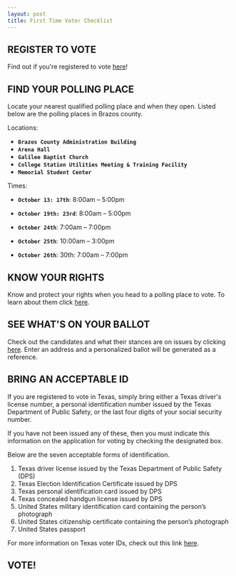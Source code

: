 ```yaml
---
layout: post
title: First Time Voter Checklist 
---
```

## REGISTER TO VOTE
Find out if you're registered to vote [here](https://www.vote.org/am-i-registered-to-vote/)!
## FIND YOUR POLLING PLACE
Locate your nearest qualified polling place and when they open. Listed below are the polling places in Brazos county. 

Locations: 
* **`Brazos County Administration Building`**
* **`Arena Hall`**
* **`Galilee Baptist Church`**
* **`College Station Utilities Meeting & Training Facility`**
* **`Memorial Student Center`**

Times:
* **`October 13: 17th`**: 8:00am – 5:00pm

* **`October 19th: 23rd`**: 8:00am – 5:00pm

* **`October 24th`**: 7:00am – 7:00pm

* **`October 25th`**: 10:00am – 3:00pm

* **`October 26th`**: 30th: 7:00am – 7:00pm

## KNOW YOUR RIGHTS
Know and protect your rights when you head to a polling place to vote. To learn about them click [here](https://www.votetexas.gov/your-rights/index.html).

## SEE WHAT'S ON YOUR BALLOT
Check out the candidates and what their stances are on issues by clicking [here](https://www.vote411.org/ballot). Enter an address and a personalized ballot will be generated as a reference. 

## BRING AN ACCEPTABLE ID
If you are registered to vote in Texas, simply bring either a Texas driver's license number, a personal identification number issued by the Texas Department of Public Safety, or the last four digits of your social security number. 

If you have not been issued any of these, then you must indicate this information on the application for voting by checking the designated box. 

Below are the seven acceptable forms of identification.
1. Texas driver license issued by the Texas Department of Public Safety (DPS)
2. Texas Election Identification Certificate issued by DPS
3. Texas personal identification card issued by DPS
4. Texas concealed handgun license issued by DPS
5. United States military identification card containing the person’s photograph
6. United States citizenship certificate containing the person’s photograph
7. United States passport

For more information on Texas voter IDs, check out this link [here](https://www.sos.state.tx.us/elections/pamphlets/largepamp.shtml).
## VOTE! 
